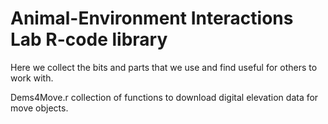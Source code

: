# Animal-Environment Interactions Lab R-code library
Here we collect the bits and parts that we use and find useful for others to work with.

Dems4Move.r collection of functions to download digital elevation data for move objects. 
